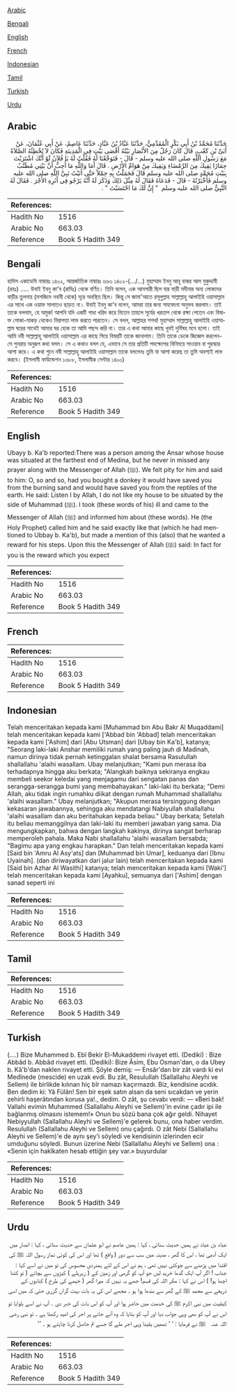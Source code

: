 [Arabic](#arabic)

[Bengali](#bengali)

[English](#english)

[French](#french)

[Indonesian](#indonesian)

[Tamil](#tamil)

[Turkish](#turkish)

[Urdu](#urdu)

## Arabic


<div dir="rtl" lang="ar" style={{fontSize:'larger',backgroundColor:'#f8f9fa',padding:20}}>
حَدَّثَنَا مُحَمَّدُ بْنُ أَبِي بَكْرٍ الْمُقَدَّمِيُّ، حَدَّثَنَا عَبَّادُ بْنُ عَبَّادٍ، حَدَّثَنَا عَاصِمٌ، عَنْ أَبِي عُثْمَانَ، عَنْ أُبَىِّ بْنِ كَعْبٍ، قَالَ كَانَ رَجُلٌ مِنَ الأَنْصَارِ بَيْتُهُ أَقْصَى بَيْتٍ فِي الْمَدِينَةِ فَكَانَ لاَ تُخْطِئُهُ الصَّلاَةُ مَعَ رَسُولِ اللَّهِ صلى الله عليه وسلم - قَالَ - فَتَوَجَّعْنَا لَهُ فَقُلْتُ لَهُ يَا فُلاَنُ لَوْ أَنَّكَ اشْتَرَيْتَ حِمَارًا يَقِيكَ مِنَ الرَّمْضَاءِ وَيَقِيكَ مِنْ هَوَامِّ الأَرْضِ ‏.‏ قَالَ أَمَا وَاللَّهِ مَا أُحِبُّ أَنَّ بَيْتِي مُطَنَّبٌ بِبَيْتِ مُحَمَّدٍ صلى الله عليه وسلم قَالَ فَحَمَلْتُ بِهِ حِمْلاً حَتَّى أَتَيْتُ نَبِيَّ اللَّهِ صلى الله عليه وسلم فَأَخْبَرْتُهُ - قَالَ - فَدَعَاهُ فَقَالَ لَهُ مِثْلَ ذَلِكَ وَذَكَرَ لَهُ أَنَّهُ يَرْجُو فِي أَثَرِهِ الأَجْرَ ‏.‏ فَقَالَ لَهُ النَّبِيُّ صلى الله عليه وسلم ‏ "‏ إِنَّ لَكَ مَا احْتَسَبْتَ ‏"‏ ‏.‏
</div>
<div style={{backgroundColor:'#f8f9fa',padding:20, marginBottom: 10}}><table> <thead> <tr> <th>References:</th> <th></th> </tr> </thead> <tbody><tr><td>Hadith No</td><td>1516</td></tr><tr><td>Arabic No</td><td>663.03</td></tr><tr><td>Reference</td><td>Book 5 Hadith 349</td></tr></tbody></table></div>

## Bengali


<div dir="ltr" lang="bn" style={{fontSize:'larger',backgroundColor:'#f8f9fa',padding:20}}>
হাদিস একাডেমি নাম্বারঃ ১৪০২, আন্তর্জাতিক নাম্বারঃ ৬৬৩ ১৪০২-(.../...) মুহাম্মাদ ইবনু আবূ বাকর আল মুকুদ্দামী (রহঃ) ..... উবাই ইবনু কা'ব (রাযিঃ) থেকে বর্ণিত। তিনি বলেন, এক আনসারী ছিল যার বাড়ী মদীনার অন্য লোকদের বাড়ীর তুলনায় (মসজিদে নবাবী থেকে) দূরে অবস্থিত ছিল। কিন্তু সে জামা'আতে রসূলুল্লাহ সাল্লাল্লাহু আলাইহি ওয়াসাল্লাম এর সাথে এক ওয়াক্ত সালাতও ছাড়ত না। উবাই ইবনু কা'ব বলেন, আমরা তার জন্য সমবেদনা অনুভব করলাম। তাই তাকে বললাম, হে অমুক! আপনি যদি একটি গাধা খরিদ করে নিতেন তাহলে সূর্যের খরতাপ থেকে রক্ষা পেতেন এবং বিষাক্ত পোকা-মাকড় থেকেও নিরাপত্তা লাভ করতে পারতেন। সে বলল, আল্লাহর শপথ! মুহাম্মাদ সাল্লাল্লাহু আলাইহি ওয়াসাল্লাম ঘরের সাথেই আমার ঘর হোক তা আমি পছন্দ করি না। তার এ কথা আমার কাছে খুবই দুর্বিষহ মনে হলো। তাই আমি নবী সাল্লাল্লাহু আলাইহি ওয়াসাল্লাম এর কাছে গিয়ে বিষয়টি তাকে জানালাম। তিনি তাকে ডেকে জিজ্ঞেস করলেন- সে পুনরায় অনুরূপ কথা বলল। সে এ কথাও বলল যে, এভাবে সে তার প্রতিটি পদক্ষেপের বিনিময়ে সাওয়াব বা পুরস্কার আশা করে। এ কথা শুনে নবী সাল্লাল্লাহু আলাইহি ওয়াসাল্লাম তাকে বললেনঃ তুমি যা আশা করেছ তা তুমি অবশ্যই লাভ করবে। (ইসলামী ফাউন্ডেশন ১৩৮৮, ইসলামীক সেন্টার ১৪০০)
</div>
<div style={{backgroundColor:'#f8f9fa',padding:20, marginBottom: 10}}><table> <thead> <tr> <th>References:</th> <th></th> </tr> </thead> <tbody><tr><td>Hadith No</td><td>1516</td></tr><tr><td>Arabic No</td><td>663.03</td></tr><tr><td>Reference</td><td>Book 5 Hadith 349</td></tr></tbody></table></div>

## English


<div dir="ltr" lang="en" style={{fontSize:'larger',backgroundColor:'#f8f9fa',padding:20}}>
Ubayy b. Ka'b reported:There was a person among the Ansar whose house was situated at the farthest end of Medina, but he never in missed any prayer along with the Messenger of Allah (ﷺ). We felt pity for him and said to him: O, so and so, had you bought a donkey it would have saved you from the burning sand and would have saved you from the reptiles of the earth. He said: Listen I by Allah, I do not like my house to be situated by the side of Muhammad (ﷺ). I took (these words of his) ill and came to the Messenger of Allah (ﷺ) and informed him about (these words). He (the Holy Prophet) called him and he said exactly like that (which he had mentioned to Ubbay b. Ka'b), but made a mention of this (also) that he wanted a reward for his steps. Upon this the Messenger of Allah (ﷺ) said: In fact for you is the reward which you expect
</div>
<div style={{backgroundColor:'#f8f9fa',padding:20, marginBottom: 10}}><table> <thead> <tr> <th>References:</th> <th></th> </tr> </thead> <tbody><tr><td>Hadith No</td><td>1516</td></tr><tr><td>Arabic No</td><td>663.03</td></tr><tr><td>Reference</td><td>Book 5 Hadith 349</td></tr></tbody></table></div>

## French


<div dir="ltr" lang="fr" style={{fontSize:'larger',backgroundColor:'#f8f9fa',padding:20}}>

</div>
<div style={{backgroundColor:'#f8f9fa',padding:20, marginBottom: 10}}><table> <thead> <tr> <th>References:</th> <th></th> </tr> </thead> <tbody><tr><td>Hadith No</td><td>1516</td></tr><tr><td>Arabic No</td><td>663.03</td></tr><tr><td>Reference</td><td>Book 5 Hadith 349</td></tr></tbody></table></div>

## Indonesian


<div dir="ltr" lang="id" style={{fontSize:'larger',backgroundColor:'#f8f9fa',padding:20}}>
Telah menceritakan kepada kami [Muhammad bin Abu Bakr Al Muqaddami] telah menceritakan kepada kami ['Abbad bin 'Abbad] telah menceritakan kepada kami ['Ashim] dari [Abu Utsman] dari [Ubay bin Ka'b], katanya; "Seorang laki-laki Anshar memiliki rumah yang paling jauh di Madinah, namun dirinya tidak pernah ketinggalan shalat bersama Rasulullah shallallahu 'alaihi wasallam. Ubay melanjutkan; "Kami pun merasa iba terhadapnya hingga aku berkata; "Alangkah baiknya sekiranya engkau membeli seekor keledai yang menjagamu dari sengatan panas dan serangga-serangga bumi yang membahayakan." laki-laki itu berkata; "Demi Allah, aku tidak ingin rumahku diikat dengan rumah Muhammad shallallahu 'alaihi wasallam." Ubay melanjutkan; "Akupun merasa tersinggung dengan kekasaran jawabannya, sehingga aku mendatangi Nabiyullah shallallahu 'alaihi wasallam dan aku beritahukan kepada beliau." Ubay berkata; Setelah itu beliau memanggilnya dan laki-laki itu memberi jawaban yang sama. Dia mengungkapkan, bahwa dengan langkah kakinya, dirinya sangat berharap memperoleh pahala. Maka Nabi shallallahu 'alaihi wasallam bersabda; "Bagimu apa yang engkau harapkan." Dan telah menceritakan kepada kami [Said bin 'Amru Al Asy'ats] dan [Muhammad bin Umar], keduanya dari [Ibnu Uyainah]. (dan diriwayatkan dari jalur lain) telah menceritakan kepada kami [Said bin Azhar Al Wasithi] katanya; telah menceritakan kepada kami [Waki'] telah menceritakan kepada kami [Ayahku], semuanya dari ['Ashim] dengan sanad seperti ini
</div>
<div style={{backgroundColor:'#f8f9fa',padding:20, marginBottom: 10}}><table> <thead> <tr> <th>References:</th> <th></th> </tr> </thead> <tbody><tr><td>Hadith No</td><td>1516</td></tr><tr><td>Arabic No</td><td>663.03</td></tr><tr><td>Reference</td><td>Book 5 Hadith 349</td></tr></tbody></table></div>

## Tamil


<div dir="ltr" lang="ta" style={{fontSize:'larger',backgroundColor:'#f8f9fa',padding:20}}>

</div>
<div style={{backgroundColor:'#f8f9fa',padding:20, marginBottom: 10}}><table> <thead> <tr> <th>References:</th> <th></th> </tr> </thead> <tbody><tr><td>Hadith No</td><td>1516</td></tr><tr><td>Arabic No</td><td>663.03</td></tr><tr><td>Reference</td><td>Book 5 Hadith 349</td></tr></tbody></table></div>

## Turkish


<div dir="ltr" lang="tr" style={{fontSize:'larger',backgroundColor:'#f8f9fa',padding:20}}>
(….) Bize Muhammed b. Ebî Bekir El-Mukaddemi rivayet etti. (Dediki) : Bize Abbâd b. Abbâd rivayet etti. (Dediki): Bize Âsim, Ebu Osman'dan, o da Ubey b. Kâ'b'dan naklen rivayet etti. Şöyle demiş: — Ensâr'dan bir zât vardı ki evi Medînede (mescide) en uzak evdi. Bu zât, Resulullah (Sallallahu Aleyhi ve Sellem) ile birlikde kılınan hiç bîr namazı kaçırmazdı. Biz, kendisine acıdık. Ben dedim ki: Yâ Fülân! Sen bir eşek satın alsan da seni sıcakdan ve yerin zehirli haşerâtından korusa ya!., dedim. O zât, şu cevabı verdi: — «Beri bak! Vallahi evimin Muhammed (Sallallahu Aleyhi ve Sellem)'in evine çadır ipi ile bağlanmış olmasını istemem!» Onun bu sözü bana çok ağır geldi. Nihayet Nebiyyullah (Sallallahu Aleyhi ve Sellem)'e gelerek bunu, ona haber verdim. Resulullah (Sallallahu Aleyhi ve Sellem) onu çağırdı. O zât Nebi (Sallallahu Aleyhi ve Sellem)'e de aynı şey'i söyledi ve kendisinin izlerinden ecir umduğunu söyledi. Bunun üzerine Nebi (Sallallahu Aleyhi ve Sellem) ona : «Senin için hakîkaten hesab ettiğin şey var.» buyurdular
</div>
<div style={{backgroundColor:'#f8f9fa',padding:20, marginBottom: 10}}><table> <thead> <tr> <th>References:</th> <th></th> </tr> </thead> <tbody><tr><td>Hadith No</td><td>1516</td></tr><tr><td>Arabic No</td><td>663.03</td></tr><tr><td>Reference</td><td>Book 5 Hadith 349</td></tr></tbody></table></div>

## Urdu


<div dir="rtl" lang="ur" style={{fontSize:'larger',backgroundColor:'#f8f9fa',padding:20}}>
عباد بن عباد نے ہمیں حدیث سنائی ، کہا : ہمیں عاصم نے ابو عثمان سے حدیث سنائی ، کہا : انصار میں ایک آدمی تھا ، اس کا گھر ، مدینہ میں سب سے دور ( واقع ) تھا اور اس کی کوئی نماز رسول اللہ ﷺ کی اقتدا میں پڑھنے سے چوکتی نہیں تھی ، ہم نے اس کے لئے ہمدردی محسوس کی تو میں نے اسے کہا : جناب ! اگر آپ ایک گدھا خرید لیں جو آپ کو گرمی اور زمین کے ( زہریلے ) کیڑوں سے بچائے ( تو کتنا اچھا ہو! ) اس نے کہا : مکر اللہ کی قسم! جھے یہ نہیں کہ میرا گھر ( خیمے کی طرح ) کنابوں کے ذریعے سے محمد ﷺ کے گھر سے بندھا ہوا ہو ۔ مجھے اس کی یہ بات بہت گراں گزری حتی کہ میں اسی کیقیت میں نبی اکرم ﷺ کی خدمت میں حاضر ہوا اور آپ کو اس بات کی خبر دی ۔ آپ نے اسے بلوایا تو اس نے آپ کو بھی وہی جواب دیا اور آپ کو بتایا کہ وہ آنے جانے پر اجر کی امید رکھتا ہے ۔ تو نبی ‌رضی ‌اللہ ‌عنہ ‌ ‌ ﷺ نے فرمایا : ‘ ‘ تمھیں یقینا وہی اجر ملے گا جسے تم حاصل کرنا چاہتے ہو ۔ ’’
</div>
<div style={{backgroundColor:'#f8f9fa',padding:20, marginBottom: 10}}><table> <thead> <tr> <th>References:</th> <th></th> </tr> </thead> <tbody><tr><td>Hadith No</td><td>1516</td></tr><tr><td>Arabic No</td><td>663.03</td></tr><tr><td>Reference</td><td>Book 5 Hadith 349</td></tr></tbody></table></div>
